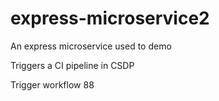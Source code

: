 # express-microservice2
An express microservice used to demo

Triggers a CI pipeline in CSDP

Trigger workflow 88
